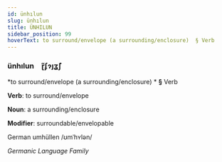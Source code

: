 ```yaml
---
id: ünhılun
slug: ünhılun
title: ÜNHILUN
sidebar_position: 99
hoverText: to surround/envelope (a surrounding/enclosure)  § Verb
---
```


### ünhılun&emsp;<span kind="abugida">ɽ̃ʄɂȷʓ̃ʃ</span>

*to surround/envelope (a surrounding/enclosure) * **§** Verb

**Verb**: to surround/envelope

**Noun**: a surrounding/enclosure

**Modifier**: surroundable/envelopable

German umhüllen /ʊmˈhʏlən/

*Germanic Language Family*
